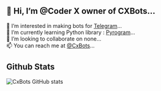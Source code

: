 <h2> 👋 Hi, I’m @Coder X owner of CXBots... </h2>
👀 I’m interested in making bots for <a href=https://telegram.org>Telegram</a>...<br>
🌱 I’m currently learning Python library : <a href= https://docs.pyrogram.org>Pyrogram</a>...<br>
💞️ I’m looking to collaborate on none...<br>
📫 You can reach me at <a href= https://telegram.me/Cxowner>@CxBots</a>...<br>
<h2> Github Stats </h2>

![CxBots GitHub stats](https://github-readme-stats.vercel.app/api?username=CxBots&theme=radical)
